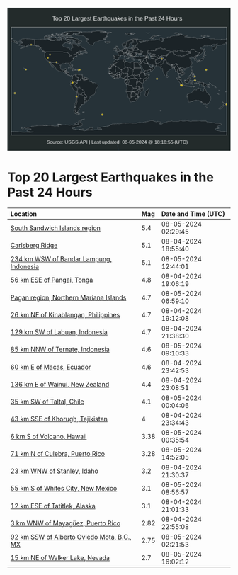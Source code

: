 ![Map](./map.png)

# Top 20 Largest Earthquakes in the Past 24 Hours

| Location | Mag | Date and Time (UTC) |
|:---|:---|:---|
| [South Sandwich Islands region](https://earthquake.usgs.gov/earthquakes/eventpage/us6000ni4a) | 5.4 | 08-05-2024 02:29:45 |
| [Carlsberg Ridge](https://earthquake.usgs.gov/earthquakes/eventpage/us6000ni2p) | 5.1 | 08-04-2024 18:55:40 |
| [234 km WSW of Bandar Lampung, Indonesia](https://earthquake.usgs.gov/earthquakes/eventpage/us6000ni63) | 5.1 | 08-05-2024 12:44:01 |
| [56 km ESE of Pangai, Tonga](https://earthquake.usgs.gov/earthquakes/eventpage/us6000ni2t) | 4.8 | 08-04-2024 19:06:19 |
| [Pagan region, Northern Mariana Islands](https://earthquake.usgs.gov/earthquakes/eventpage/us6000ni52) | 4.7 | 08-05-2024 06:59:10 |
| [26 km NE of Kinablangan, Philippines](https://earthquake.usgs.gov/earthquakes/eventpage/us6000ni2u) | 4.7 | 08-04-2024 19:12:08 |
| [129 km SW of Labuan, Indonesia](https://earthquake.usgs.gov/earthquakes/eventpage/us6000ni3a) | 4.7 | 08-04-2024 21:38:30 |
| [85 km NNW of Ternate, Indonesia](https://earthquake.usgs.gov/earthquakes/eventpage/us6000ni5g) | 4.6 | 08-05-2024 09:10:33 |
| [60 km E of Macas, Ecuador](https://earthquake.usgs.gov/earthquakes/eventpage/us6000ni3u) | 4.6 | 08-04-2024 23:42:53 |
| [136 km E of Wainui, New Zealand](https://earthquake.usgs.gov/earthquakes/eventpage/us6000ni3l) | 4.4 | 08-04-2024 23:08:51 |
| [35 km SW of Taltal, Chile](https://earthquake.usgs.gov/earthquakes/eventpage/us6000ni3y) | 4.1 | 08-05-2024 00:04:06 |
| [43 km SSE of Khorugh, Tajikistan](https://earthquake.usgs.gov/earthquakes/eventpage/us6000ni3q) | 4 | 08-04-2024 23:34:43 |
| [6 km S of Volcano, Hawaii](https://earthquake.usgs.gov/earthquakes/eventpage/hv74385146) | 3.38 | 08-05-2024 00:35:54 |
| [71 km N of Culebra, Puerto Rico](https://earthquake.usgs.gov/earthquakes/eventpage/pr71456993) | 3.28 | 08-05-2024 14:52:05 |
| [23 km WNW of Stanley, Idaho](https://earthquake.usgs.gov/earthquakes/eventpage/us6000ni38) | 3.2 | 08-04-2024 21:30:37 |
| [55 km S of Whites City, New Mexico](https://earthquake.usgs.gov/earthquakes/eventpage/tx2024phdx) | 3.1 | 08-05-2024 08:56:57 |
| [12 km ESE of Tatitlek, Alaska](https://earthquake.usgs.gov/earthquakes/eventpage/ak0249z84p55) | 3.1 | 08-04-2024 21:01:33 |
| [3 km WNW of Mayagüez, Puerto Rico](https://earthquake.usgs.gov/earthquakes/eventpage/pr71456968) | 2.82 | 08-04-2024 22:55:08 |
| [92 km SSW of Alberto Oviedo Mota, B.C., MX](https://earthquake.usgs.gov/earthquakes/eventpage/ci40862336) | 2.75 | 08-05-2024 02:21:53 |
| [15 km NE of Walker Lake, Nevada](https://earthquake.usgs.gov/earthquakes/eventpage/nn00881937) | 2.7 | 08-05-2024 16:02:12 |
